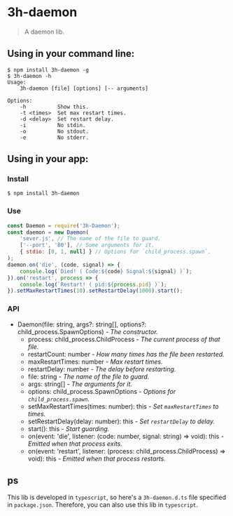 # 3h-daemon

> A daemon lib.

## Using in your command line:
```
$ npm install 3h-daemon -g
$ 3h-daemon -h
Usage:
    3h-daemon [file] [options] [-- arguments]

Options:
    -h          Show this.
    -t <times>  Set max restart times.
    -d <delay>  Set restart delay.
    -i          No stdin.
    -o          No stdout.
    -e          No stderr.
```

## Using in your app:

### Install
```
$ npm install 3h-daemon
```

### Use
```javascript
const Daemon = require('3h-Daemon');
const daemon = new Daemon(
    'sever.js', // The name of the file to guard.
    ['--port', '80'], // Some arguments for it.
    { stdio: [0, 1, null] } // Options for `child_process.spawn`.
);
daemon.on('die', (code, signal) => {
    console.log(`Died! ( Code:${code} Signal:${signal} )`);
}).on('restart', process => {
    console.log(`Restart! ( pid:${process.pid} )`);
}).setMaxRestartTimes(10).setRestartDelay(1000).start();
```

### API
- Daemon(file: string, args?: string[], options?: child_process.SpawnOptions) - *The constructor.*
    - process: child_process.ChildProcess - *The current process of that file.*
    - restartCount: number - *How many times has the file been restarted.*
    - maxRestartTimes: number - *Max restart times.*
    - restartDelay: number - *The delay before restarting.*
    - file: string - *The name of the file to guard.*
    - args: string[] - *The arguments for it.*
    - options: child_process.SpawnOptions - *Options for `child_process.spawn`.*
    - setMaxRestartTimes(times: number): this - *Set `maxRestartTimes` to times.*
    - setRestartDelay(delay: number): this - *Set `restartDelay` to delay.*
    - start(): this - *Start guarding.*
    - on(event: 'die', listener: (code: number, signal: string) => void): this - *Emitted when that process exits.*
    - on(event: 'restart', listener: (process: child_process.ChildProcess) => void): this - *Emitted when that process restarts.*

## ps
This lib is developed in `typescript`, so here's a `3h-daemon.d.ts` file specified in `package.json`. Therefore, you can also use this lib in `typescript`.
